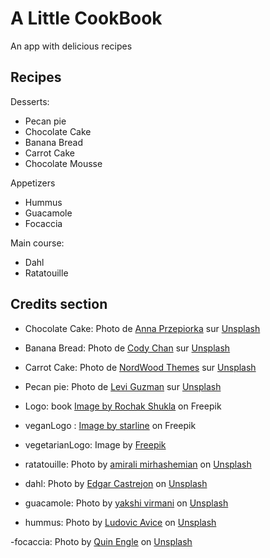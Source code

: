 # A Little CookBook

An app with delicious recipes

## Recipes

Desserts:
- Pecan pie
- Chocolate Cake
- Banana Bread
- Carrot Cake
- Chocolate Mousse

Appetizers
- Hummus
- Guacamole
- Focaccia

Main course:
- Dahl
- Ratatouille

## Credits section

- Chocolate Cake: Photo de <a href="https://unsplash.com/@myphotoland?utm_source=unsplash&utm_medium=referral&utm_content=creditCopyText">Anna Przepiorka</a> sur <a href="https://unsplash.com/fr/photos/LjtviHokbr4?utm_source=unsplash&utm_medium=referral&utm_content=creditCopyText">Unsplash</a>

- Banana Bread: Photo de <a href="https://unsplash.com/@cceee?utm_source=unsplash&utm_medium=referral&utm_content=creditCopyText">Cody  Chan</a> sur <a href="https://unsplash.com/fr/photos/a0fBbS8RZAo?utm_source=unsplash&utm_medium=referral&utm_content=creditCopyText">Unsplash</a>

- Carrot Cake: Photo de <a href="https://unsplash.com/@nordwood?utm_source=unsplash&utm_medium=referral&utm_content=creditCopyText">NordWood Themes</a> sur <a href="https://unsplash.com/fr/photos/G5uNdnYuQJY?utm_source=unsplash&utm_medium=referral&utm_content=creditCopyText">Unsplash</a>
  
- Pecan pie: Photo de <a href="https://unsplash.com/@homeschool?utm_source=unsplash&utm_medium=referral&utm_content=creditCopyText">Levi Guzman</a> sur <a href="https://unsplash.com/fr/photos/ZUb3YN8B5K4?utm_source=unsplash&utm_medium=referral&utm_content=creditCopyText">Unsplash</a>

- Logo: book <a href="https://www.freepik.com/free-vector/covered-opened-book-with-pages-fluttering-hand-drawn-sketch-vector-illustration_29886865.htm#query=open%20book%20drawing&position=3&from_view=keyword&track=ais">Image by Rochak Shukla</a> on Freepik

- veganLogo :
<a href="https://www.freepik.com/free-vector/vegan-friendly-leaves-label-green-color_8413173.htm#query=vegetarian%20logo&position=2&from_view=keyword&track=ais">Image by starline</a> on Freepik

- vegetarianLogo:
Image by <a href="https://www.freepik.com/free-vector/flat-design-vegetarian-badges-collection_18007262.htm#query=vegetarian%20symbol&position=14&from_view=keyword&track=ais">Freepik</a>

- ratatouille:
Photo by <a href="https://unsplash.com/@amir_v_ali?utm_source=unsplash&utm_medium=referral&utm_content=creditCopyText">amirali mirhashemian</a> on <a href="https://unsplash.com/photos/R02KgL5Ti3Y?utm_source=unsplash&utm_medium=referral&utm_content=creditCopyText">Unsplash</a>

- dahl: Photo by <a href="https://unsplash.com/@edgarraw?utm_source=unsplash&utm_medium=referral&utm_content=creditCopyText">Edgar Castrejon</a> on <a href="https://unsplash.com/s/photos/dahl?utm_source=unsplash&utm_medium=referral&utm_content=creditCopyText">Unsplash</a>

- guacamole: Photo by <a href="https://unsplash.com/pt-br/@yakshiiv?utm_source=unsplash&utm_medium=referral&utm_content=creditCopyText">yakshi virmani</a> on <a href="https://unsplash.com/s/photos/guacamole?utm_source=unsplash&utm_medium=referral&utm_content=creditCopyText">Unsplash</a>
   
- hummus: Photo by <a href="https://unsplash.com/@loudmotion?utm_source=unsplash&utm_medium=referral&utm_content=creditCopyText">Ludovic Avice</a> on <a href="https://unsplash.com/s/photos/hummus?utm_source=unsplash&utm_medium=referral&utm_content=creditCopyText">Unsplash</a>
  
-focaccia: Photo by <a href="https://unsplash.com/@twistsandzests?utm_source=unsplash&utm_medium=referral&utm_content=creditCopyText">Quin Engle</a> on <a href="https://unsplash.com/s/photos/foccacia?utm_source=unsplash&utm_medium=referral&utm_content=creditCopyText">Unsplash</a>
    